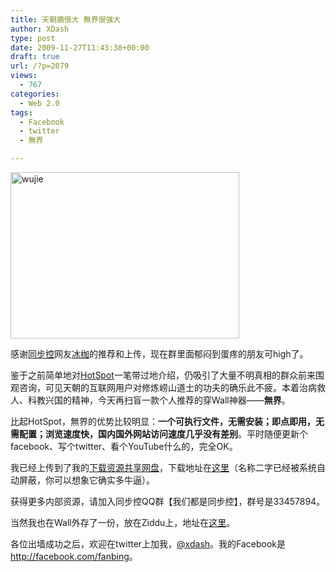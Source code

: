 ```yaml
---
title: 天朝牆很大 無界很强大
author: XDash
type: post
date: 2009-11-27T11:43:38+00:00
draft: true
url: /?p=2079
views:
  - 767
categories:
  - Web 2.0
tags:
  - Facebook
  - twitter
  - 無界

---
```

<img loading="lazy" decoding="async" class="alignnone size-full wp-image-2080" title="wujie" src="http://www.fanbing.net/wp-content/uploads/2009/11/2009-11-27_192325.jpg" alt="wujie" width="366" height="266" srcset="http://xdash.one/wp-content/uploads/2009/11/2009-11-27_192325.jpg 366w, http://xdash.one/wp-content/uploads/2009/11/2009-11-27_192325-300x218.jpg 300w" sizes="(max-width: 366px) 100vw, 366px" />

感谢<a href="http://www.syncoo.com" target="_blank">同步控</a>网友<a href="http://faraday110.spaces.live.com/" target="_blank">冰枷</a>的推荐和上传，现在群里面郁闷到蛋疼的朋友可high了。

鉴于之前简单地对<a href="http://www.fanbing.net/hotspot-for-facebook.html" target="_blank">HotSpot</a>一笔带过地介绍，仍吸引了大量不明真相的群众前来围观咨询，可见天朝的互联网用户对修炼崂山道士的功夫的确乐此不疲。本着治病救人、科教兴国的精神，今天再扫盲一款个人推荐的穿Wall神器——**無界**。

比起HotSpot，<span>無界</span>的优势比较明显：**一个可执行文件，无需安装；即点即用，无需配置；浏览速度快，国内国外网站访问速度几乎没有差别**。平时随便更新个facebook、写个twitter、看个YouTube什么的，完全OK。

我已经上传到了我的<a href="http://www.uushare.com/user/xdash/file" target="_blank">下载资源共享网盘</a>，下载地址在<a href="http://www.uushare.com/user/xdash/file/2263044" target="_blank">这里</a>（名称二字已经被系统自动屏蔽，你可以想象它确实多牛逼）。

获得更多内部资源，请加入同步控QQ群【我们都是同步控】，群号是33457894。

当然我也在Wall外存了一份，放在Ziddu上，地址在<a href="http://cn.ziddu.com/download/430029/wujie.exe.html" target="_blank">这里</a>。

各位出墙成功之后，欢迎在twitter上加我，<a href="http://twitter.com/xdash" target="_blank">@xdash</a>。我的Facebook是 <a href="http://facebook.com/fanbing" target="_blank">http://facebook.com/fanbing</a>。